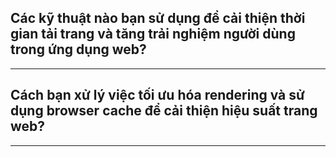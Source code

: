 ## Các kỹ thuật nào bạn sử dụng để cải thiện thời gian tải trang và tăng trải nghiệm người dùng trong ứng dụng web?

---

## Cách bạn xử lý việc tối ưu hóa rendering và sử dụng browser cache để cải thiện hiệu suất trang web?

---